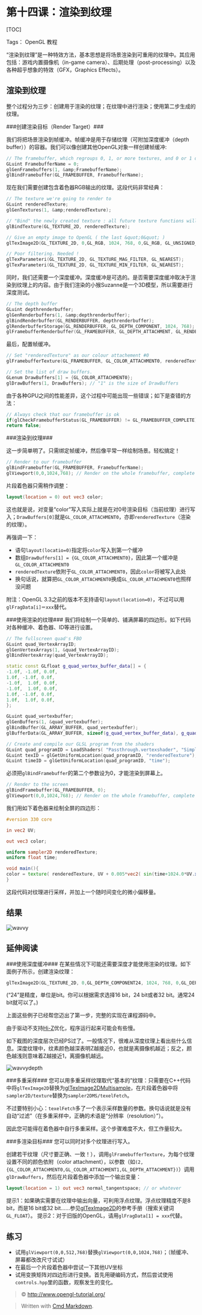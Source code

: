 第十四课：渲染到纹理
===
[TOC]

Tags： OpenGL 教程

“渲染到纹理”是一种特效方法，基本思想是将场景渲染到可重用的纹理中。其应用包括：游戏内置摄像机（in-game camera）、后期处理（post-processing）以及各种超乎想象的特效（GFX，Graphics Effects）。

渲染到纹理
---
整个过程分为三步：创建用于渲染的纹理；在纹理中进行渲染；使用第二步生成的纹理。

###创建渲染目标（Render Target）###

我们将把场景渲染到帧缓冲。帧缓冲是用于存储纹理（可附加深度缓冲（depth buffer））的容器。我们可以像创建其他OpenGL对象一样创建帧缓冲:
```cpp
// The framebuffer, which regroups 0, 1, or more textures, and 0 or 1 depth buffer.
GLuint FramebufferName = 0;
glGenFramebuffers(1, &amp;FramebufferName);
glBindFramebuffer(GL_FRAMEBUFFER, FramebufferName);
```
现在我们需要创建包含着色器RGB输出的纹理。这段代码非常经典：
```cpp
// The texture we're going to render to
GLuint renderedTexture;
glGenTextures(1, &amp;renderedTexture);

// "Bind" the newly created texture : all future texture functions will modify this texture
glBindTexture(GL_TEXTURE_2D, renderedTexture);

// Give an empty image to OpenGL ( the last &quot;0&quot; )
glTexImage2D(GL_TEXTURE_2D, 0,GL_RGB, 1024, 768, 0,GL_RGB, GL_UNSIGNED_BYTE, 0);

// Poor filtering. Needed !
glTexParameteri(GL_TEXTURE_2D, GL_TEXTURE_MAG_FILTER, GL_NEAREST);
glTexParameteri(GL_TEXTURE_2D, GL_TEXTURE_MIN_FILTER, GL_NEAREST);
```
同时，我们还需要一个深度缓冲。深度缓冲是可选的。是否需要深度缓冲取决于渲染到纹理上的内容。由于我们渲染的小猴Suzanne是一个3D模型，所以需要进行深度测试。
```cpp
// The depth buffer
GLuint depthrenderbuffer;
glGenRenderbuffers(1, &amp;depthrenderbuffer);
glBindRenderbuffer(GL_RENDERBUFFER, depthrenderbuffer);
glRenderbufferStorage(GL_RENDERBUFFER, GL_DEPTH_COMPONENT, 1024, 768);
glFramebufferRenderbuffer(GL_FRAMEBUFFER, GL_DEPTH_ATTACHMENT, GL_RENDERBUFFER, depthrenderbuffer);
```
最后，配置帧缓冲。
```cpp
// Set "renderedTexture" as our colour attachement #0
glFramebufferTexture(GL_FRAMEBUFFER, GL_COLOR_ATTACHMENT0, renderedTexture, 0);

// Set the list of draw buffers.
GLenum DrawBuffers[1] = {GL_COLOR_ATTACHMENT0};
glDrawBuffers(1, DrawBuffers); // "1" is the size of DrawBuffers
```
由于各种GPU之间的性能差异，这个过程中可能出现一些错误；如下是查错的方法：
```cpp
// Always check that our framebuffer is ok
if(glCheckFramebufferStatus(GL_FRAMEBUFFER) != GL_FRAMEBUFFER_COMPLETE)
return false;
```
###渲染到纹理###

这一步简单明了。只需绑定帧缓冲，然后像平常一样绘制场景。轻松搞定！
```cpp
// Render to our framebuffer
glBindFramebuffer(GL_FRAMEBUFFER, FramebufferName);
glViewport(0,0,1024,768); // Render on the whole framebuffer, complete from the lower left corner to the upper right
```
片段着色器只需稍作调整：
```glsl
layout(location = 0) out vec3 color;
```
这也就是说，对变量“color”写入实际上就是在对0号渲染目标（当前纹理）进行写入；`DrawBuffers[0]`就是`GL_COLOR_ATTACHMENT0`，亦即`renderedTexture`（渲染的纹理）。

再强调一下：

+ 语句`layout(locatio=0)`指定将`color`写入到第一个缓冲
+ 数组`DrawBuffers[1] = {GL_COLOR_ATTACHMENT0}`，因此第一个缓冲是`GL_COLOR_ATTACHMENT0`
+ `renderedTexture`依附于`GL_COLOR_ATTACHMENT0`，因此`color`将被写入此处
+ 换句话说，就算把`GL_COLOR_ATTACHMENT0`换成`GL_COLOR_ATTACHMENT0`也照样没问题

附注：OpenGL 3.3之前的版本不支持语句`layout(location=0)`，不过可以用`glFragData[i]＝xxx`替代。

###使用渲染的纹理###
我们将绘制一个简单的、铺满屏幕的四边形。如下代码对各种缓冲、着色器、ID等进行设置。
```cpp
// The fullscreen quad's FBO
GLuint quad_VertexArrayID;
glGenVertexArrays(1, &quad_VertexArrayID);
glBindVertexArray(quad_VertexArrayID);

static const GLfloat g_quad_vertex_buffer_data[] = {
-1.0f, -1.0f, 0.0f,
1.0f, -1.0f, 0.0f,
-1.0f,  1.0f, 0.0f,
-1.0f,  1.0f, 0.0f,
1.0f, -1.0f, 0.0f,
1.0f,  1.0f, 0.0f,
};

GLuint quad_vertexbuffer;
glGenBuffers(1, &quad_vertexbuffer);
glBindBuffer(GL_ARRAY_BUFFER, quad_vertexbuffer);
glBufferData(GL_ARRAY_BUFFER, sizeof(g_quad_vertex_buffer_data), g_quad_vertex_buffer_data, GL_STATIC_DRAW);

// Create and compile our GLSL program from the shaders
GLuint quad_programID = LoadShaders( "Passthrough.vertexshader", "SimpleTexture.fragmentshader" );
GLuint texID = glGetUniformLocation(quad_programID, "renderedTexture");
GLuint timeID = glGetUniformLocation(quad_programID, "time");
```
必须把`glBindFramebuffer`的第二个参数设为0，才能渲染到屏幕上。
```cpp
// Render to the screen
glBindFramebuffer(GL_FRAMEBUFFER, 0);
glViewport(0,0,1024,768); // Render on the whole framebuffer, complete from the lower left corner to the upper right
```
我们用如下着色器来绘制全屏的四边形：
```glsl
#version 330 core

in vec2 UV;

out vec3 color;

uniform sampler2D renderedTexture;
uniform float time;

void main(){
color = texture( renderedTexture, UV + 0.005*vec2( sin(time+1024.0*UV.x),cos(time+768.0*UV.y)) ).xyz;
}
``` 

这段代码对纹理进行采样，并加上一个随时间变化的微小偏移量。

结果
---
![wavvy](http://www.opengl-tutorial.org/assets/images/tuto-14-render-to-texture/wavvy.png)

延伸阅读
---
###使用深度缓冲###
在某些情况下可能还需要深度才能使用渲染的纹理。如下面例子所示，创建渲染纹理：
```cpp
glTexImage2D(GL_TEXTURE_2D, 0,GL_DEPTH_COMPONENT24, 1024, 768, 0,GL_DEPTH_COMPONENT, GL_FLOAT, 0);
```
(“24”是精度，单位是bit。你可以根据需求选择16 bit，24 bit或者32 bit。通常24 bit就可以了。)

上面这些例子已经帮您迈出了第一步，完整的实现在课程源码中。

由于驱动不支持[Hi-Z](http://developer.amd.com/media/gpu_assets/Depth_in-depth.pdf)优化，程序运行起来可能会有些慢。

如下截图的深度层次已经PS过了。一般情况下，很难从深度纹理上看出些什么信息。深度纹理中，纹素颜色越深表明Z越接近0，也就是离摄像机越近；反之，颜色越浅则意味着Z越接近1，离摄像机越远。

![wavvydepth](http://www.opengl-tutorial.org/assets/images/tuto-14-render-to-texture/wavvydepth.png)

###多重采样###
您可以用多重采样纹理取代“基本的”纹理：只需要在C++代码中将`glTexImage2D`替换为[glTexImage2DMultisample](http://www.opengl.org/sdk/docs/man3/xhtml/glTexImage2DMultisample.xml)，在片段着色器中将`sampler2D/texture`替换为`sampler2DMS/texelFetch`。 

不过要特别小心：`texelFetch`多了一个表示采样数量的参数。换句话说就是没有自动“过滤”（在多重采样中，正确的术语是“分辨率（resolution）”）。

因此您可能得在着色器中自行多重采样。这个步骤难度不大，但工作量较大。

###多渲染目标###
您可以同时对多个纹理进行写入。

创建若干纹理（尺寸要正确、一致！），调用`glFramebufferTexture`，为每个纹理设置不同的颜色依附（color attachment），以参数（如`(2,{GL_COLOR_ATTACHMENT0,GL_COLOR_ATTACHMENT1,GL_DEPTH_ATTACHMENT})`）调用`glDrawBuffers`，然后在片段着色器中添加一个输出变量：
```glsl
layout(location = 1) out vec3 normal_tangentspace; // or whatever
```
提示1：如果确实需要在纹理中输出向量，可利用浮点纹理。浮点纹理精度不是8 bit，而是16 bit或32 bit……参见[glTexImage2D](http://www.opengl.org/sdk/docs/man/xhtml/glTexImage2D.xml)的参考手册（搜索关键词`GL_FLOAT`）。
提示2：对于旧版的OpenGL，请用`glFragData[1] = xxx`代替。

练习
---
- 试用`glViewport(0,0,512,768)`替换`glViewport(0,0,1024,768)`；（帧缓冲、屏幕都改改尺寸试试）
- 在最后一个片段着色器中尝试一下其他UV坐标
- 试用变换矩阵对四边形进行变换。首先用硬编码方式，然后尝试使用`controls.hpp`里的函数，观察发生的变化。

> &copy; http://www.opengl-tutorial.org/

> Written with [Cmd Markdown](https://www.zybuluo.com/mdeditor).